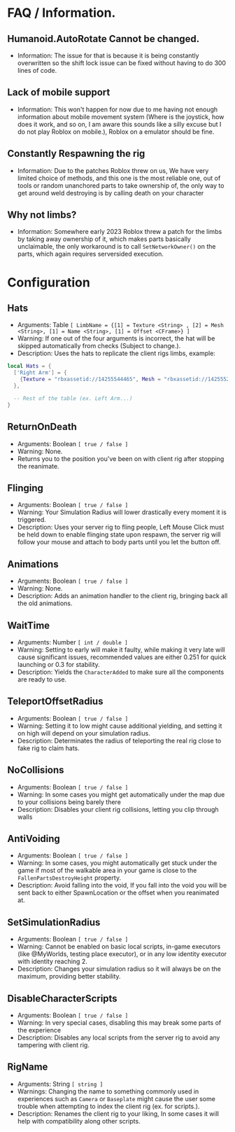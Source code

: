 # FAQ / Information.

## Humanoid.AutoRotate Cannot be changed.
  - Information: The issue for that is because it is being constantly overwritten so the shift lock issue can be fixed without having to do 300 lines of code.

## Lack of mobile support
  - Information: This won't happen for now due to me having not enough information about mobile movement system (Where is the joystick, how does it work, and so on, I am aware this sounds like a silly excuse but I do not play Roblox on mobile.), Roblox on a emulator should be fine.

## Constantly Respawning the rig
  - Information: Due to the patches Roblox threw on us, We have very limited choice of methods, and this one is the most reliable one, out of tools or random unanchored parts to take ownership of, the only way to get around weld destroying is by calling death on your character

## Why not limbs?
  - Information: Somewhere early 2023 Roblox threw a patch for the limbs by taking away ownership of it, which makes parts basically unclaimable, the only workaround is to call `SetNetworkOwner()` on the parts, which again requires serversided execution.

# Configuration

## Hats
- Arguments: Table `[ LimbName = {[1] = Texture <String> , [2] = Mesh <String>, [1] = Name <String>, [1] = Offset <CFrame>} ]`
- Warning: If one out of the four arguments is incorrect, the hat will be skipped automatically from checks (Subject to change.).
- Description: Uses the hats to replicate the client rigs limbs, example:

```lua
local Hats = {
  ['Right Arm'] = {
    {Texture = "rbxassetid://14255544465", Mesh = "rbxassetid://14255522247", Name = "RARM", Offset = CFrame.Angles(0, 0, math.rad(90))}
  },

  -- Rest of the table (ex. Left Arm...)
}
```


## ReturnOnDeath
- Arguments: Boolean `[ true / false ]`
- Warning: None.
- Returns you to the position you've been on with client rig after stopping the reanimate.

## Flinging
- Arguments: Boolean `[ true / false ]`
- Warning: Your Simulation Radius will lower drastically every moment it is triggered.
- Description: Uses your server rig to fling people, Left Mouse Click must be held down to enable flinging state upon respawn, the server rig will follow your mouse and attach to body parts until you let the button off.

## Animations
- Arguments: Boolean `[ true / false ]`
- Warning: None.
- Description: Adds an animation handler to the client rig, bringing back all the old animations.

## WaitTime
- Arguments: Number `[ int / double ]`
- Warning: Setting to early will make it faulty, while making it very late will cause significant issues, recommended values are either 0.251 for quick launching or 0.3 for stability.
- Description: Yields the `CharacterAdded` to make sure all the components are ready to use.

## TeleportOffsetRadius
- Arguments: Boolean `[ true / false ]`
- Warning: Setting it to low might cause additional yielding, and setting it on high will depend on your simulation radius.
- Description: Determinates the radius of teleporting the real rig close to fake rig to claim hats.

## NoCollisions
- Arguments: Boolean `[ true / false ]`
- Warning: In some cases you might get automatically under the map due to your collisions being barely there
- Description: Disables your client rig collisions, letting you clip through walls

## AntiVoiding
- Arguments: Boolean `[ true / false ]`
- Warning: In some cases, you might automatically get stuck under the game if most of the walkable area in your game is close to the `FallenPartsDestroyHeight` property.
- Description: Avoid falling into the void, If you fall into the void you will be sent back to either SpawnLocation or the offset when you reanimated at.

## SetSimulationRadius
- Arguments: Boolean `[ true / false ]`
- Warning: Cannot be enabled on basic local scripts, in-game executors (like @MyWorlds, testing place executor), or in any low identity executor with identity reaching 2.
- Description: Changes your simulation radius so it will always be on the maximum, providing better stability.

## DisableCharacterScripts
- Arguments: Boolean `[ true / false ]`
- Warning: In very special cases, disabling this may break some parts of the experience 
- Description: Disables any local scripts from the server rig to avoid any tampering with client rig.

## RigName
- Arguments: String `[ string ]`
- Warnings: Changing the name to something commonly used in experiences such as `Camera` or `Baseplate` might cause the user some trouble when attempting to index the client rig (ex. for scripts.).
- Description: Renames the client rig to your liking, In some cases it will help with compatibility along other scripts.
